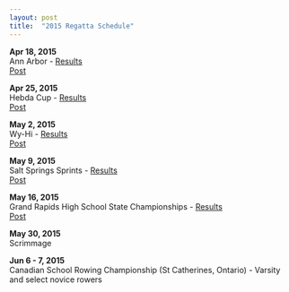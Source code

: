 ```yaml
---
layout: post
title:  "2015 Regatta Schedule"
---
```

**Apr 18, 2015**  
Ann Arbor -
[Results](https://docs.google.com/spreadsheets/d/11GS0M-BJpz4nOtYQWp12cJ2dFjyH0Pted8KJufuPyBw/edit#gid=1)  
[Post](<http://salinecrew.org/2015/04/20/photos-first-regatta-spring-2015/>)

**Apr 25, 2015**  
Hebda Cup -
[Results](http://salinecrew.org/assets/forms/2015-hebda-cup-results.pdf)  
[Post](<http://salinecrew.org/2015/05/01/hebda-cup-highlights/>)

**May 2, 2015**  
Wy-Hi -
[Results](http://wyandotteboatclub.com/home/2015/04/23/hebda-cup-heat-sheet/)  
[Post](<http://salinecrew.org/2015/05/07/wy-hi-pictures/>)

**May 9, 2015**  
Salt Springs Sprints -
[Results](https://docs.google.com/spreadsheets/d/1sPfrl-BZZAwGDOhFW4Cqzq0HjrOSvvoy276ygZuo_ZI/edit?usp=sharing)  
[Post](<http://salinecrew.org/2015/05/11/salt-springs-sprints-press/>)

**May 16, 2015**  
Grand Rapids High School State Championships -
[Results](http://salinecrew.org/assets/forms/2015-championship-regatta-all-results-grouped-by-event.pdf)  
[Post](<http://salinecrew.org/2015/05/17/scholastic-rowing-association-of-michigan-championship-regatta/>)

**May 30, 2015**  
Scrimmage

**Jun 6 - 7, 2015**  
Canadian School Rowing Championship (St Catherines, Ontario) - Varsity and
select novice rowers
